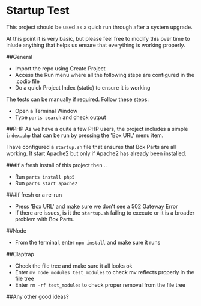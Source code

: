 # Startup Test
This project should be used as a quick run through after a system upgrade. 

At this point it is very basic, but please feel free to modify this over time to inlude anything that helps us ensure that everything is working properly.

##General

- Import the repo using Create Project
- Access the Run menu where all the following steps are configured in the .codio file
- Do a quick Project Index (static) to ensure it is working

The tests can be manually if required. Follow these steps:

- Open a Terminal Window
- Type `parts search` and check output

##PHP
As we have a quite a few PHP users, the project includes a simple `index.php` that can be run by pressing the 'Box URL' menu item.

I have configured a `startup.sh` file that ensures that Box Parts are all working. It start Apache2 but only if Apache2 has already been installed.

###If a fresh install of this project then ..
- Run `parts install php5`
- Run `parts start apache2`

###If fresh or a re-run
- Press 'Box URL' and make sure we don't see a 502 Gateway Error
- If there are issues, is it the `startup.sh` failing to execute or it is a broader problem with Box Parts.

##Node

- From the terminal, enter `npm install` and make sure it runs

##Claptrap

- Check the file tree and make sure it all looks ok
- Enter `mv node_modules test_modules` to check mv reflects properly in the file tree
- Enter `rm -rf test_modules` to check proper removal from the file tree

##Any other good ideas?

